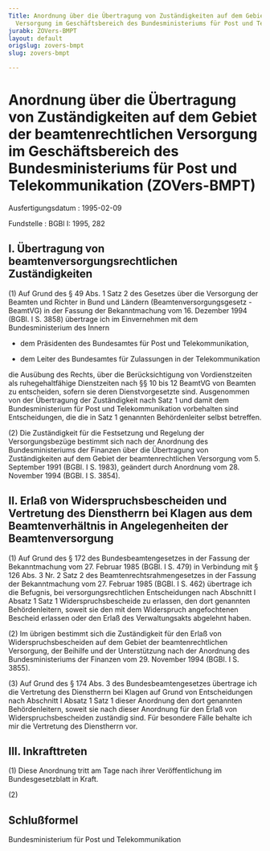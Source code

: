 ```yaml
---
Title: Anordnung über die Übertragung von Zuständigkeiten auf dem Gebiet der beamtenrechtlichen
  Versorgung im Geschäftsbereich des Bundesministeriums für Post und Telekommunikation
jurabk: ZOVers-BMPT
layout: default
origslug: zovers-bmpt
slug: zovers-bmpt

---
```


# Anordnung über die Übertragung von Zuständigkeiten auf dem Gebiet der beamtenrechtlichen Versorgung im Geschäftsbereich des Bundesministeriums für Post und Telekommunikation (ZOVers-BMPT)

Ausfertigungsdatum
:   1995-02-09

Fundstelle
:   BGBl I: 1995, 282



## I. Übertragung von beamtenversorgungsrechtlichen Zuständigkeiten

(1) Auf Grund des § 49 Abs. 1 Satz 2 des Gesetzes über die Versorgung der Beamten und Richter in Bund und Ländern (Beamtenversorgungsgesetz - BeamtVG) in der Fassung der Bekanntmachung vom 16. Dezember 1994 (BGBl. I S. 3858) übertrage ich im Einvernehmen mit dem Bundesministerium des Innern

-   dem Präsidenten des Bundesamtes für Post und Telekommunikation,


-   dem Leiter des Bundesamtes für Zulassungen in der Telekommunikation



die Ausübung des Rechts, über die Berücksichtigung von Vordienstzeiten als ruhegehaltfähige Dienstzeiten nach §§ 10 bis 12 BeamtVG von Beamten zu entscheiden, sofern sie deren Dienstvorgesetzte sind. Ausgenommen von der Übertragung der Zuständigkeit nach Satz 1 und damit dem Bundesministerium für Post und Telekommunikation vorbehalten sind Entscheidungen, die die in Satz 1 genannten Behördenleiter selbst betreffen.

(2) Die Zuständigkeit für die Festsetzung und Regelung der Versorgungsbezüge bestimmt sich nach der Anordnung des Bundesministeriums der Finanzen über die Übertragung von Zuständigkeiten auf dem Gebiet der beamtenrechtlichen Versorgung vom 5. September 1991 (BGBl. I S. 1983), geändert durch Anordnung vom 28. November 1994 (BGBl. I S. 3854).


## II. Erlaß von Widerspruchsbescheiden und Vertretung des Dienstherrn bei Klagen aus dem Beamtenverhältnis in Angelegenheiten der Beamtenversorgung

(1) Auf Grund des § 172 des Bundesbeamtengesetzes in der Fassung der Bekanntmachung vom 27. Februar 1985 (BGBl. I S. 479) in Verbindung mit § 126 Abs. 3 Nr. 2 Satz 2 des Beamtenrechtsrahmengesetzes in der Fassung der Bekanntmachung vom 27. Februar 1985 (BGBl. I S. 462) übertrage ich die Befugnis, bei versorgungsrechtlichen Entscheidungen nach Abschnitt I Absatz 1 Satz 1 Widerspruchsbescheide zu erlassen, den dort genannten Behördenleitern, soweit sie den mit dem Widerspruch angefochtenen Bescheid erlassen oder den Erlaß des Verwaltungsakts abgelehnt haben.

(2) Im übrigen bestimmt sich die Zuständigkeit für den Erlaß von Widerspruchsbescheiden auf dem Gebiet der beamtenrechtlichen Versorgung, der Beihilfe und der Unterstützung nach der Anordnung des Bundesministeriums der Finanzen vom 29. November 1994 (BGBl. I S. 3855).

(3) Auf Grund des § 174 Abs. 3 des Bundesbeamtengesetzes übertrage ich die Vertretung des Dienstherrn bei Klagen auf Grund von Entscheidungen nach Abschnitt I Absatz 1 Satz 1 dieser Anordnung den dort genannten Behördenleitern, soweit sie nach dieser Anordnung für den Erlaß von Widerspruchsbescheiden zuständig sind.
Für besondere Fälle behalte ich mir die Vertretung des Dienstherrn vor.


## III. Inkrafttreten

(1) Diese Anordnung tritt am Tage nach ihrer Veröffentlichung im Bundesgesetzblatt in Kraft.

(2)


## Schlußformel

Bundesministerium für Post und Telekommunikation

